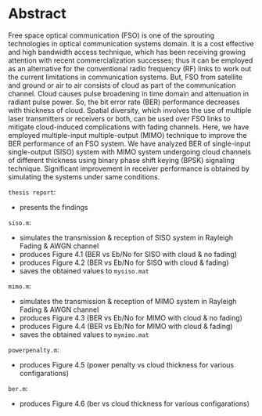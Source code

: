 # Abstract
Free space optical communication (FSO) is one of the sprouting technologies in optical
communication systems domain. It is a cost effective and high bandwidth access technique,
which has been receiving growing attention with recent commercialization successes; thus it
can be employed as an alternative for the conventional radio frequency (RF) links to work out
the current limitations in communication systems. But, FSO from satellite and ground or air to
air consists of cloud as part of the communication channel. Cloud causes pulse broadening in
time domain and attenuation in radiant pulse power. So, the bit error rate (BER) performance
decreases with thickness of cloud. Spatial diversity, which involves the use of multiple laser
transmitters or receivers or both, can be used over FSO links to mitigate cloud-induced
complications with fading channels. Here, we have employed multiple-input multiple-output
(MIMO) technique to improve the BER performance of an FSO system. We have analyzed
BER of single-input single-output (SISO) system with MIMO system undergoing cloud
channels of different thickness using binary phase shift keying (BPSK) signaling technique.
Significant improvement in receiver performance is obtained by simulating the systems under
same conditions.




`thesis report`:
* presents the findings

`siso.m`:
* simulates the transmission & reception of SISO system in Rayleigh Fading & AWGN channel
* produces Figure 4.1 (BER vs Eb/No for SISO with cloud & no fading)
* produces Figure 4.2 (BER vs Eb/No for SISO with cloud & fading)
* saves the obtained values to `mysiso.mat`

`mimo.m`:
* simulates the transmission & reception of MIMO system in Rayleigh Fading & AWGN channel
* produces Figure 4.3 (BER vs Eb/No for MIMO with cloud & no fading)
* produces Figure 4.4 (BER vs Eb/No for MIMO with cloud & fading)
* saves the obtained values to `mymimo.mat`

`powerpenalty.m`:
* produces Figure 4.5 (power penalty vs cloud thickness for various configarations)

`ber.m`:
* produces Figure 4.6 (ber vs cloud thickness for various configarations)

